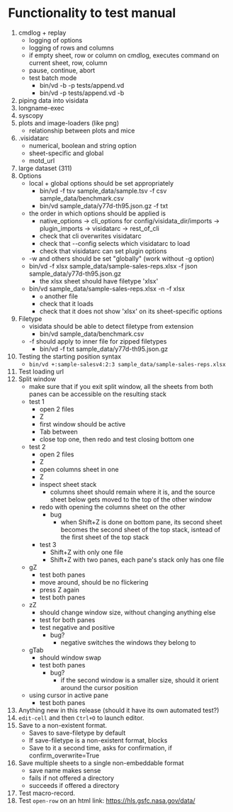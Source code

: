 # Functionality to test manual
1. cmdlog + replay
    - logging of options
    - logging of rows and columns
    - if empty sheet, row or column on cmdlog, executes command on current sheet, row, column
    - pause, continue, abort
    - test batch mode
        - bin/vd -b -p tests/append.vd
        - bin/vd -p tests/append.vd -b
2. piping data into visidata
4. longname-exec
5. syscopy
6. plots and image-loaders (like png)
    - relationship between plots and mice
8. .visidatarc
    - numerical, boolean and string option
    - sheet-specific and global
    - motd_url
10. large dataset (311)
12. Options
    - local + global options should be set appropriately
        - bin/vd -f tsv sample_data/sample.tsv -f csv sample_data/benchmark.csv
        - bin/vd sample_data/y77d-th95.json.gz -f txt
    - the order in which options should be applied is
        - native_options -> cli_options for config/visidata_dir/imports -> plugin_imports -> visidatarc -> rest_of_cli
        - check that cli overwrites visidatarc
        - check that --config selects which visidatarc to load
        - check that visidatarc can set plugin options
    - -w and others should be set "globally" (work without -g option)
    - bin/vd -f xlsx sample_data/sample-sales-reps.xlsx -f json sample_data/y77d-th95.json.gz
        - the xlsx sheet should have filetype 'xlsx'
    - bin/vd sample_data/sample-sales-reps.xlsx -n -f xlsx
        - `o` another file
        - check that it loads
        - check that it does not show 'xlsx' on its sheet-specific options
13. Filetype
    - visidata should be able to detect filetype from extension
        - bin/vd sample_data/benchmark.csv
    - -f should apply to inner file for zipped filetypes
        - bin/vd -f txt sample_data/y77d-th95.json.gz
14. Testing the starting position syntax
    - `bin/vd +:sample-salesv4:2:3 sample_data/sample-sales-reps.xlsx`
15. Test loading url
16. Split window
    - make sure that if you exit split window, all the sheets from both panes can be accessible on the resulting stack
    - test 1
        - open 2 files
        - Z
        - first window should be active
        - Tab between
        - close top one, then redo and test closing bottom one
    - test 2
        - open 2 files
        - Z
        - open columns sheet in one
        - Z
        - inspect sheet stack
            - columns sheet should remain where it is, and the source sheet below gets moved to the top of the other window
        - redo with opening the columns sheet on the other
            - bug
                - when Shift+Z is done on bottom pane, its second sheet becomes the second sheet of the top stack, isntead of the first sheet of the top stack
        - test 3
            - Shift+Z with only one file
            - Shift+Z with two panes, each pane's stack only has one file
    - gZ
        - test both panes
        - move around, should be no flickering
        - press Z again
        - test both panes
    - zZ
        - should change window size, without changing anything else
        - test for both panes
        - test negative and positive
            - bug?
                - negative switches the windows they belong to
    - gTab
        - should window swap
        - test both panes
            - bug?
                - if the second window is a smaller size, should it orient around the cursor position
    - using cursor in active pane
        - test both panes
17. Anything new in this release (should it have its own automated test?)
18. `edit-cell` and then `Ctrl+O` to launch editor.
19. Save to a non-existent format.
    - Saves to save-filetype by default
    - If save-filetype is a non-existent format, blocks
    - Save to it a second time, asks for confirmation, if confirm_overwrite=True
20. Save multiple sheets to a single non-embeddable format
    - save name makes sense
    - fails if not offered a directory
    - succeeds if offered a directory
21. Test macro-record.
22. Test `open-row` on an html link: https://hls.gsfc.nasa.gov/data/
